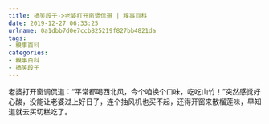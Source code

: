 ```yaml
---
title: 搞笑段子->老婆打开窗调侃道 | 糗事百科
date: 2019-12-27 06:33:25
urlname: 0a1dbb7d0e7ccb825219f827bb4821da
tags: 
- 糗事百科
categories:
- 糗事百科
- 搞笑段子
---
```

老婆打开窗调侃道：“平常都喝西北风，今个咱换个口味，吃吃山竹！”突然感觉好心酸，没能让老婆过上好日子，连个抽风机也买不起，还得开窗来散榴莲味，早知道就去买切糕吃了。


